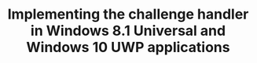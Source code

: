 ---
layout: tutorial
title: Implementing the challenge handler in Windows 8.1 Universal and Windows 10 UWP applications
breadcrumb_title: Windows 8.1 Universal and Windows 10 UWP applications
relevantTo: [windows]
---